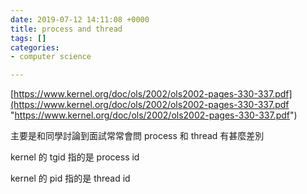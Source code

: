 ```yaml
---
date: 2019-07-12 14:11:08 +0000
title: process and thread
tags: []
categories:
- computer science

---
```

[https://www.kernel.org/doc/ols/2002/ols2002-pages-330-337.pdf](https://www.kernel.org/doc/ols/2002/ols2002-pages-330-337.pdf "https://www.kernel.org/doc/ols/2002/ols2002-pages-330-337.pdf")

主要是和同學討論到面試常常會問 process 和 thread 有甚麼差別

kernel 的 tgid 指的是 process id

kernel 的 pid 指的是 thread id